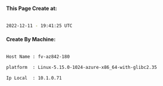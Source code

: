 
   
#### This Page Create at:

```bash

2022-12-11 - 19:41:25 UTC

```

#### Create By Machine:

```bash

Host Name : fv-az842-180

platform  : Linux-5.15.0-1024-azure-x86_64-with-glibc2.35

Ip Local  : 10.1.0.71

```

